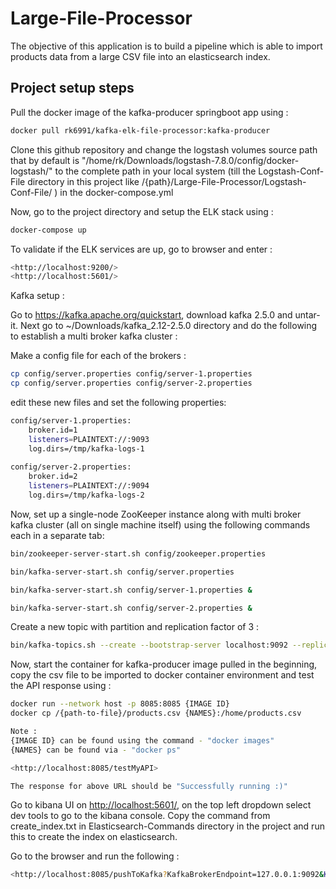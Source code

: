 # Large-File-Processor

The objective of this application is to build a pipeline which is able to import products data from a large CSV file into an elasticsearch index.

## Project setup steps

Pull the docker image of the kafka-producer springboot app using :

```bash
docker pull rk6991/kafka-elk-file-processor:kafka-producer
```

Clone this github repository and change the logstash volumes source path that by default is "/home/rk/Downloads/logstash-7.8.0/config/docker-logstash/" to the complete path in your local system (till the Logstash-Conf-File directory in this project like /{path}/Large-File-Processor/Logstash-Conf-File/
) in the docker-compose.yml

Now, go to the project directory and setup the ELK stack using :
```bash
docker-compose up
```

To validate if the ELK services are up, go to browser and enter :
```bash
<http://localhost:9200/>
<http://localhost:5601/>
```

Kafka setup :

Go to <https://kafka.apache.org/quickstart>, download kafka 2.5.0 and untar-it. Next go to ~/Downloads/kafka_2.12-2.5.0 directory and do the following to establish a multi broker kafka cluster :

Make a config file for each of the brokers :

```bash
cp config/server.properties config/server-1.properties
cp config/server.properties config/server-2.properties
```

edit these new files and set the following properties:

```bash
config/server-1.properties:
    broker.id=1
    listeners=PLAINTEXT://:9093
    log.dirs=/tmp/kafka-logs-1
 
config/server-2.properties:
    broker.id=2
    listeners=PLAINTEXT://:9094
    log.dirs=/tmp/kafka-logs-2
```

Now, set up a single-node ZooKeeper instance along with multi broker kafka cluster (all on single machine itself) using the following commands each in a separate tab:

```bash
bin/zookeeper-server-start.sh config/zookeeper.properties

bin/kafka-server-start.sh config/server.properties

bin/kafka-server-start.sh config/server-1.properties &

bin/kafka-server-start.sh config/server-2.properties &
```

Create a new topic with partition and replication factor of 3 :

```bash
bin/kafka-topics.sh --create --bootstrap-server localhost:9092 --replication-factor 3 --partitions 3 --topic my-test-topic
```
Now, start the container for kafka-producer image pulled in the beginning, copy the csv file to be imported to docker container environment and test the API response using :

```bash
docker run --network host -p 8085:8085 {IMAGE ID}
docker cp /{path-to-file}/products.csv {NAMES}:/home/products.csv

Note :
{IMAGE ID} can be found using the command - "docker images"
{NAMES} can be found via - "docker ps"

<http://localhost:8085/testMyAPI> 

The response for above URL should be "Successfully running :)"
```

Go to kibana UI on <http://localhost:5601/>, on the top left dropdown select dev tools to go to the kibana console. Copy the command from create_index.txt in Elasticsearch-Commands directory in the project and run this to create the index on elasticsearch.

Go to the browser and run the following :

```bash
<http://localhost:8085/pushToKafka?KafkaBrokerEndpoint=127.0.0.1:9092&KafkaTopic=my-test-topic&CsvFile=/home/products.csv>
```
